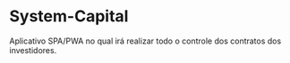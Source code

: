 # System-Capital
Aplicativo SPA/PWA no qual irá realizar todo o controle dos contratos dos investidores.

